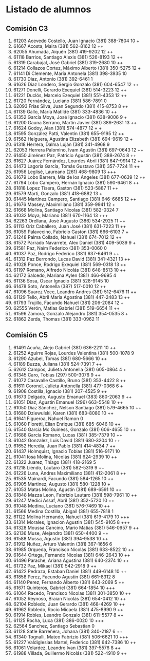 # Listado de alumnos

## Comisión C3
01.  61203  Acevedo Costello, Juan Ignacio            (381) 388-7804        10 +  
02.  61667  Acosta, Maira                             (381) 562-8162        12 ++ 
03.  62055  Ahumada, Aiquén                           (381) 419-9202        12 ++ 
04.  61118  Barrios, Santiago Alexis                  (381) 526-8193        12 ++ 
05.  61319  Carabajal, José Gabriel                   (381) 319-2680        10 ++ 
06.  61214  Collazos Cortez, Máximo Alberto           (381) 350-5275        12 +  
07.  61141  Di Clemente, María Antonela               (381) 398-3935        10    
08.  61730  Diaz, Antonio                             (381) 392-6461         1    
09.  61626  Diaz Londero, Sergio Gonzalo              (381) 604-6547        12 ++ 
10.  61271  Donelli, Gerardo Exequiel                 (381) 514-3223        12 ++ 
11.  61221  Duclós, Marcelo Ezequiel                  (381) 551-4353        12 ++ 
12.  61720  Fernández, Luciano                        (381) 586-7891         0    
13.  62093  Frías Silva, Juan Segundo                 (381) 415-8753         8 ++ 
14.  61139  Gallo, María Matilde                      (381) 333-4836        10 ++ 
15.  61352  García Moya, José Ignacio                 (381) 638-9006         9 +  
16.  61200  Gauna Serrano, Martín Javier              (381) 389-2631        13 ++ 
17.  61624  Godoy, Alan                               (381) 574-4877        12 + +
18.  61595  González Patti, Valentín                  (381) 655-9195        12 ++ 
19.  61562  Helguera, Agustina Elizabeth              (381) 694-9619        12 +  
20.  61318  Herrera, Dalma Luján                      (381) 341-4968         9    
21.  62053  Herrera Palomino, Ivam Agustín            (381) 697-0643        12 ++ 
22.  61450  Jiménez Paz, Patricio Agustín             (381) 388-2674         8 ++ 
23.  61627  Juárez Fernández, Lourdes Abril           (381) 647-9914        12 ++ 
24.  61473  Lagoria García, Tomás Gustavo             (381) 357-7724        11 ++ 
25.  61956  Leglisé, Laureano                         (261) 468-9809        13 +++
26.  61679  Lobo Barrera, Mia de los Angeles          (381) 677-0639        12 ++ 
27.  61794  Lobo Campero, Hernán Ignacio              (381) 590-6461         8 ++ 
28.  61818  Lopez Tisera, Gaston                      (381) 523-5887        11 ++ 
29.  61579  Marti, Gonzalo                            (381) 418-6882        13 +  
30.  61445  Martínez Campero, Santiago                (381) 646-6685        12 ++ 
31.  61676  Massey, Maximiliano                       (381) 359-9941        12  + 
32.  61668  Molina, Santiago Nicolas                  (381) 582-0324         7    
33.  61032  Moya, Mariano                             (381) 670-1164        13 +++
34.  62263  Orellana, José Augusto                    (386) 534-2925        11 ++ 
35.  61113  Oriz Caballero, Juan José                 (381) 631-7223        11 ++ 
36.  61059  Palavecino, Fabricio Gaston               (381) 666-6103         7 +  
37.  61248  Palma Collado, Nahuel                     (381) 674-7012        12 ++ 
38.  61572  Parrado Navarrete, Alex Daniel            (381) 409-5039         9 +  
39.  61581  Paz, Naim Federico                        (381) 353-0060         0    
40.  61037  Paz, Rodrigo Federico                     (381) 637-6461         9 ++ 
41.  61312  Paz Berrondo, Lucas David                 (381) 341-4321        13 ++ 
42.  61028  Ponce, Rodrigo Exequiel                   (381) 569-0318        13 ++ 
43.  61197  Romano, Alfredo Nicolás                   (381) 648-8513        10 ++ 
44.  62172  Salcedo, Mariana Aylen                    (381) 466-9695         4    
45.  61136  Sosa, Oscar Ignacio                       (381) 528-9145        10    
46.  61478  Soto, Antonella                           (387) 517-0010        12 ++ 
47.  61096  Suarez Vece, Leandro Andres               (381) 512-6476        11 ++ 
48.  61129  Tello, Abril María Agostina               (381) 447-2483        13 ++ 
49.  61793  Trujillo, Facundo Nahuel                  (381) 206-2084        12 +  
50.  62555  Verón, Matias Gabriel                     (381) 519-6654        11 ++ 
51.  61596  Zamora, Gonzalo Alejandro                 (381) 354-0535         8 +  
52.  61862  Zerda, Thomas                             (381) 333-0962        11    

## Comisión C5
01.  61491  Acuña, Alejo Gabriel                      (381) 636-2211        10 ++ 
02.  61252  Aguirre Rojas, Lourdes Valentina          (381) 500-1078         9    
03.  61290  Azubel, Tomas                             (381) 680-5666        10 ++ 
04.  61189  Buzza, Juliana                            (381) 524-7391         7 ++ 
05.  62612  Campos, Julieta Antonella                 (381) 605-0864         4 +  
06.  61345  Caro, Tobias                              (297) 500-3076         9 ++ 
07.  61072  Casavalle Castillo, Bruno                 (381) 353-4422         8 ++ 
08.  61611  Coronel, Julieta Antonella                (381) 477-0368         6 +  
09.  61908  Costilla, Ignacio                         (381) 207-4525         9 ++ 
10.  61673  Delgado, Augusto Emanuel                  (383) 860-2063         9 ++ 
11.  61051  Diaz, Agustin Emanuel                     (296) 663-5548        10 ++ 
12.  61050  Diaz Sánchez, Nelson Santiago             (381) 579-4665        10 ++ 
13.  61680  Dziewulski, Karen                         (381) 683-8080        10 ++ 
14.  61641  Figueroa, Nahuel Ramon                                           0    
15.  61060  Fioretti, Elian Enrique                   (381) 685-6046        10 ++ 
16.  61540  Garcia Mc Guiness, Gonzalo                (381) 606-4655        10 ++ 
17.  61688  García Romano, Lucas                      (381) 385-7379        10 ++ 
18.  61042  Gonzalez, Luis David                      (381) 680-3204        10 ++ 
19.  61652  Heredia, Juan Pablo                       (381) 414-4834         7 ++ 
20.  61437  Holmquist, Ignacio Tobias                 (381) 516-9171        10    
21.  61041  Iosa Molina, Nicolás                      (381) 624-2939        10 ++ 
22.  61322  Juarez, Thiago                            (381) 418-2169         5    
23.  61218  Liendo, Lautaro                           (381) 582-5319         9 ++ 
24.  61226  Luna, Andres Maximiliano                  (381) 412-2061         8 ++ 
25.  61535  Mainardi, Facundo                         (381) 584-1265        10 ++ 
26.  61905  Martinez, Augusto                         (381) 580-1228        10 +  
27.  61053  Matas Molina, Agustín                     (381) 689-6591        10 ++ 
28.  61848  Mazza Leon, Fabrizio Lautaro              (381) 598-7961        10 ++ 
29.  61247  Medici Assaf, Abril                       (381) 352-5720        10 ++ 
30.  61048  Medina, Luciano                           (381) 576-7469        10 ++ 
31.  61566  Medina Costilla, Abigail                  (381) 655-7818         1    
32.  61122  Molina Hernando, Nahuel                   (381) 619-4179        10 +++
33.  61314  Morales, Ignacion Agustin                 (381) 545-9105         8 +++
34.  61328  Moussa Cancino, Mario Matias              (381) 546-0957         9 ++ 
35.  62136  Muse, Alejandro                           (381) 650-4400         9 ++ 
36.  61588  Mussa, Agustín                            (381) 394-9538        10 ++ 
37.  61912  Nuñez, Arturo Valentin                    (381) 367-1656         6    
38.  61985  Orqueda, Francisco Nicolás                (381) 633-8522        10 ++ 
39.  61644  Ortega, Fernando Nicolas                  (381) 646-2643        10 ++ 
40.  61496  Parache, Ariana Agustina                  (381) 640-2374        10 ++ 
41.  61732  Paz, Mikael                               (381) 542-2918         9 ++ 
42.  61422  Pedraza, Estaban Daniel                   (381) 449-6148        10 ++ 
43.  61858  Perez, Facundo Agustin                    (381) 661-8312         8    
44.  61140  Perez, Fernando Alberto                   (381) 643-2069         5 ++ 
45.  61671  Quinteros, Gabriel                        (381) 664-1854        10 +++
46.  61064  Racedo, Francisco Nicolas                 (381) 301-3850        10 ++ 
47.  61052  Reynoso, Braian Nicolás                   (381) 654-0412        10 ++ 
48.  62104  Robledo, Juan Gerardo                     (381) 468-4269        10 ++ 
49.  61962  Robledo, Rocio Micaela                    (381) 475-8990         9 ++ 
50.  61914  Robles, Leandro Gonzalo                   (381) 611-5577         8 ++ 
51.  61125  Rocha, Luca                               (381) 386-0020        10 +++
52.  62564  Sanchez, Santiago Sebastian                                      0    
53.  61128  Satle Barreñera, Johana                   (381) 340-2187         6 ++ 
54.  61340  Tognalli, Mateo Fabrizio                  (381) 506-6621        10 +++
55.  61227  Valdiglesias Martel, Federico             (381) 642-7386        10 ++ 
56.  61061  Velardez, Leandro Ivan                    (381) 397-5576         8 ++ 
57.  61988  Villada, Guillermo Nicolás                (381) 522-4910         9 ++ 

